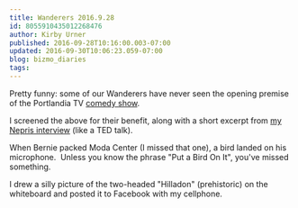 ```yaml
---
title: Wanderers 2016.9.28
id: 8055910435012268476
author: Kirby Urner
published: 2016-09-28T10:16:00.003-07:00
updated: 2016-09-30T10:06:23.059-07:00
blog: bizmo_diaries
tags: 
---
```


Pretty funny:  some of our Wanderers have never seen the opening premise of the Portlandia TV [comedy show](http://mybizmo.blogspot.com/2014/05/darker-comedy.html).

I screened the above for their benefit, along with a short excerpt from [my Nepris interview](http://worldgame.blogspot.com/2016/09/talk-like-pirate.html) (like a TED talk).

When Bernie packed Moda Center (I missed that one), a bird landed on his microphone.  Unless you know the phrase "Put a Bird On It", you've missed something.

I drew a silly picture of the two-headed "Hilladon" (prehistoric) on the whiteboard and posted it to Facebook with my cellphone.

[](https://www.flickr.com/photos/kirbyurner/29988979585/in/dateposted-public/)

[](https://www.flickr.com/photos/kirbyurner/29307897004/in/dateposted-public/)